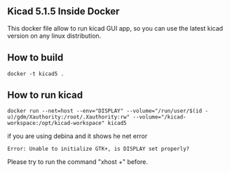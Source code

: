 ## Kicad 5.1.5 Inside Docker

This docker file allow to run kicad GUI app, so you can use the latest kicad version on any linux distribution.

## How to build

```
docker -t kicad5 .
```

## How to run kicad

```
docker run --net=host --env="DISPLAY" --volume="/run/user/$(id -u)/gdm/Xauthority:/root/.Xauthority:rw" --volume="/kicad-workspace:/opt/kicad-workspace" kicad5
```
if you are using debina and it shows he net error

```
Error: Unable to initialize GTK+, is DISPLAY set properly?
```
Please try to run the command "xhost +" before.

